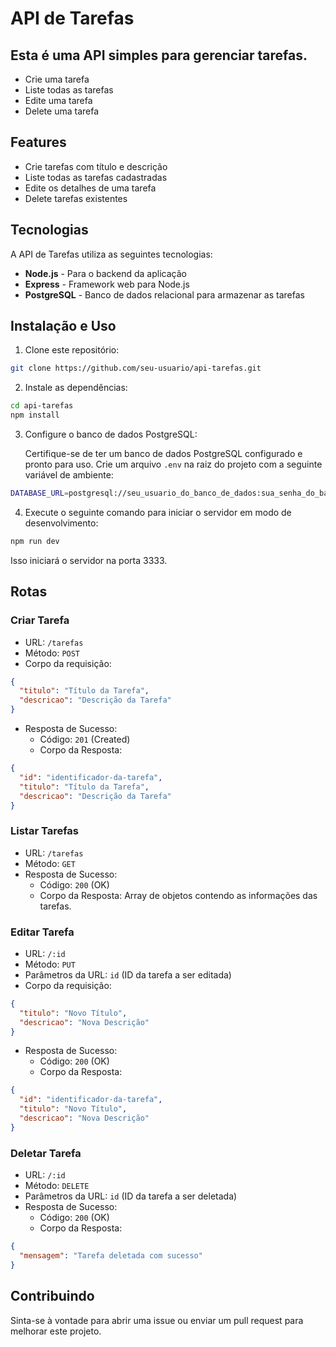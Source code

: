 # API de Tarefas

## Esta é uma API simples para gerenciar tarefas.

- Crie uma tarefa
- Liste todas as tarefas
- Edite uma tarefa
- Delete uma tarefa

## Features

- Crie tarefas com título e descrição
- Liste todas as tarefas cadastradas
- Edite os detalhes de uma tarefa
- Delete tarefas existentes

## Tecnologias

A API de Tarefas utiliza as seguintes tecnologias:

- **Node.js** - Para o backend da aplicação
- **Express** - Framework web para Node.js
- **PostgreSQL** - Banco de dados relacional para armazenar as tarefas

## Instalação e Uso

1. Clone este repositório:

```bash
git clone https://github.com/seu-usuario/api-tarefas.git
```

2. Instale as dependências:

```bash
cd api-tarefas
npm install
```

3. Configure o banco de dados PostgreSQL:

   Certifique-se de ter um banco de dados PostgreSQL configurado e pronto para uso.
   Crie um arquivo `.env` na raiz do projeto com a seguinte variável de ambiente:

```bash
DATABASE_URL=postgresql://seu_usuario_do_banco_de_dados:sua_senha_do_banco_de_dados@host_do_banco_de_dados:porta_do_banco_de_dados/nome_do_banco_de_dados
```

4. Execute o seguinte comando para iniciar o servidor em modo de desenvolvimento:

```bash
npm run dev
```

Isso iniciará o servidor na porta 3333.

## Rotas

### Criar Tarefa

- URL: `/tarefas`
- Método: `POST`
- Corpo da requisição:

```json
{
  "titulo": "Título da Tarefa",
  "descricao": "Descrição da Tarefa"
}
```

- Resposta de Sucesso:
  - Código: `201` (Created)
  - Corpo da Resposta:

```json
{
  "id": "identificador-da-tarefa",
  "titulo": "Título da Tarefa",
  "descricao": "Descrição da Tarefa"
}
```

### Listar Tarefas

- URL: `/tarefas`
- Método: `GET`
- Resposta de Sucesso:
  - Código: `200` (OK)
  - Corpo da Resposta: Array de objetos contendo as informações das tarefas.

### Editar Tarefa

- URL: `/:id`
- Método: `PUT`
- Parâmetros da URL: `id` (ID da tarefa a ser editada)
- Corpo da requisição:

```json
{
  "titulo": "Novo Título",
  "descricao": "Nova Descrição"
}
```

- Resposta de Sucesso:
  - Código: `200` (OK)
  - Corpo da Resposta:

```json
{
  "id": "identificador-da-tarefa",
  "titulo": "Novo Título",
  "descricao": "Nova Descrição"
}
```

### Deletar Tarefa

- URL: `/:id`
- Método: `DELETE`
- Parâmetros da URL: `id` (ID da tarefa a ser deletada)
- Resposta de Sucesso:
  - Código: `200` (OK)
  - Corpo da Resposta:

```json
{
  "mensagem": "Tarefa deletada com sucesso"
}
```

## Contribuindo

Sinta-se à vontade para abrir uma issue ou enviar um pull request para melhorar este projeto.
